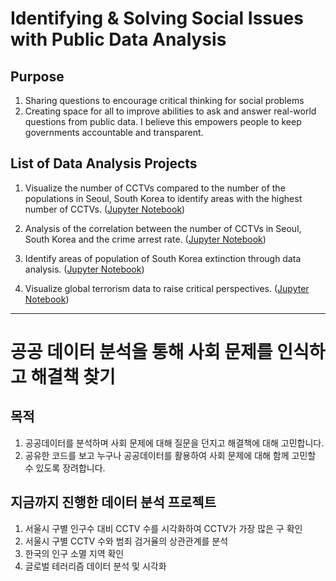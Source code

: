 # Identifying & Solving Social Issues with Public Data Analysis  


## Purpose
1. Sharing questions to encourage critical thinking for social problems  
2. Creating space for all to improve abilities to ask and answer real-world questions from public data. I believe this empowers people to keep governments accountable and transparent.  



## List of Data Analysis Projects  
1. Visualize the number of CCTVs compared to the number of the populations in Seoul, South Korea to identify areas with the highest number of CCTVs. ([Jupyter Notebook](https://github.com/solhong/data_analysis_social_issues/blob/main/01.Data_Analysis_Seoul_CCTV.ipynb))  

2. Analysis of the correlation between the number of CCTVs in Seoul, South Korea and the crime arrest rate. ([Jupyter Notebook](https://github.com/solhong/data_analysis_social_issues/blob/main/02.Data_Analysis_Seoul_Crime.ipynb))  

3. Identify areas of population of South Korea extinction through data analysis. ([Jupyter Notebook](https://github.com/solhong/data_analysis_social_issues/blob/main/03.Data_Analysis_Population.ipynb))

4. Visualize global terrorism data to raise critical perspectives. ([Jupyter Notebook](https://github.com/solhong/data_analysis_social_issues/blob/main/Global_Terrorism.md))

------


# 공공 데이터 분석을 통해 사회 문제를 인식하고 해결책 찾기

## 목적
1. 공공데이터를 분석하며 사회 문제에 대해 질문을 던지고 해결책에 대해 고민합니다.
2. 공유한 코드를 보고 누구나 공공데이터를 활용하여 사회 문제에 대해 함께 고민할 수 있도록 장려합니다. 


## 지금까지 진행한 데이터 분석 프로젝트  
1. 서울시 구별 인구수 대비 CCTV 수를 시각화하여 CCTV가 가장 많은 구 확인
2. 서울시 구별 CCTV 수와 범죄 검거율의 상관관계를 분석
3. 한국의 인구 소멸 지역 확인
4. 글로벌 테러리즘 데이터 분석 및 시각화


